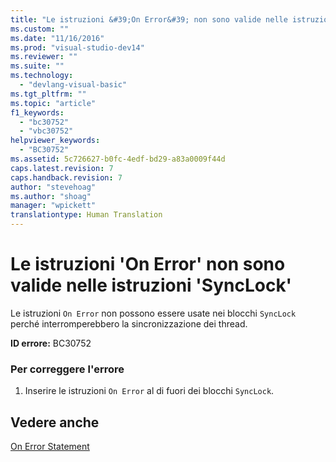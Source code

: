 ```yaml
---
title: "Le istruzioni &#39;On Error&#39; non sono valide nelle istruzioni &#39;SyncLock&#39; | Microsoft Docs"
ms.custom: ""
ms.date: "11/16/2016"
ms.prod: "visual-studio-dev14"
ms.reviewer: ""
ms.suite: ""
ms.technology: 
  - "devlang-visual-basic"
ms.tgt_pltfrm: ""
ms.topic: "article"
f1_keywords: 
  - "bc30752"
  - "vbc30752"
helpviewer_keywords: 
  - "BC30752"
ms.assetid: 5c726627-b0fc-4edf-bd29-a83a0009f44d
caps.latest.revision: 7
caps.handback.revision: 7
author: "stevehoag"
ms.author: "shoag"
manager: "wpickett"
translationtype: Human Translation
---
```

# Le istruzioni &#39;On Error&#39; non sono valide nelle istruzioni &#39;SyncLock&#39;
Le istruzioni `On Error` non possono essere usate nei blocchi `SyncLock` perché interromperebbero la sincronizzazione dei thread.  
  
 **ID errore:** BC30752  
  
### Per correggere l'errore  
  
1.  Inserire le istruzioni `On Error` al di fuori dei blocchi `SyncLock`.  
  
## Vedere anche  
 [On Error Statement](../../visual-basic/language-reference/statements/on-error-statement.md)
